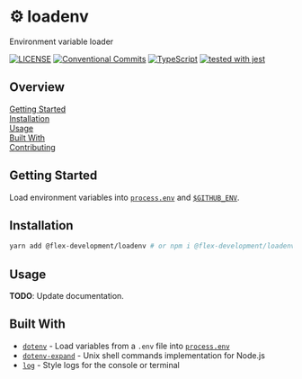 # :gear: loadenv

Environment variable loader

[![LICENSE](https://img.shields.io/github/license/flex-development/loadenv.svg)](LICENSE)
[![Conventional Commits](https://img.shields.io/badge/Conventional%20Commits-1.0.0-yellow.svg)](https://conventionalcommits.org)
[![TypeScript](https://badgen.net/badge/-/typescript?icon=typescript&label)](https://www.typescriptlang.org/)
[![tested with jest](https://img.shields.io/badge/tested_with-jest-99424f.svg)](https://github.com/facebook/jest)

## Overview

[Getting Started](#getting-started)  
[Installation](#installation)  
[Usage](#usage)  
[Built With](#built-with)  
[Contributing](CONTRIBUTING.md)

## Getting Started

Load environment variables into [`process.env`][2] and [`$GITHUB_ENV`][5].

## Installation

```zsh
yarn add @flex-development/loadenv # or npm i @flex-development/loadenv
```

## Usage

**TODO**: Update documentation.

## Built With

- [`dotenv`][1] - Load variables from a `.env` file into [`process.env`][2]
- [`dotenv-expand`][3] - Unix shell commands implementation for Node.js
- [`log`][4] - Style logs for the console or terminal

[1]: https://github.com/motdotla/dotenv
[2]: https://nodejs.org/docs/latest/api/process.html#process_process_env
[3]: https://github.com/motdotla/dotenv-expand
[4]: https://github.com/flex-development/log
[5]:
  https://docs.github.com/en/actions/learn-github-actions/workflow-commands-for-github-actions#setting-an-environment-variable
